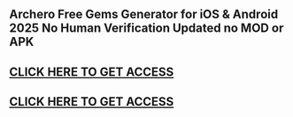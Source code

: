 ## Archero Free Gems Generator for iOS & Android 2025 No Human Verification Updated no MOD or APK

## [CLICK HERE TO GET ACCESS](https://agri-servicesagency.com/getmedia/65616fab-ed4c-4e12-9658-217b075b5d24/4rch3r02.html)

## [CLICK HERE TO GET ACCESS](https://agri-servicesagency.com/getmedia/65616fab-ed4c-4e12-9658-217b075b5d24/4rch3r02.html)

